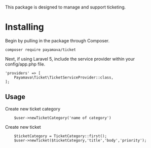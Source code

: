 
This package is designed to manage and support ticketing.

# Installing

Begin by pulling in the package through Composer.
```
composer require payamava/ticket
```
Next, if using Laravel 5, include the service provider within your config/app.php file.
```
'providers' => [
    Payamava\Ticket\TicketServiceProvider::class,
];
```
## Usage

Create new ticket category

```
    $user->newTicketCategory('name of category')
```
Create new ticket
```
    $ticketCategory = TicketCategory::first();
    $user->newTicket($ticketCategory,'title','body','priority');
```

